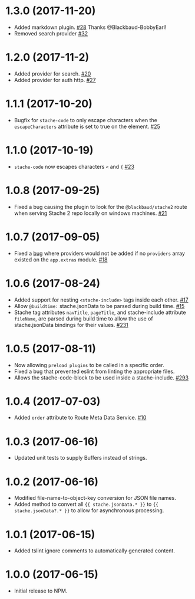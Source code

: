 # 1.3.0 (2017-11-20)

- Added markdown plugin. [#28](https://github.com/blackbaud/skyux-builder-plugin-stache/pull/28) Thanks @Blackbaud-BobbyEarl!
- Removed search provider [#32](https://github.com/blackbaud/skyux-builder-plugin-stache/pull/32)

# 1.2.0 (2017-11-2)

- Added provider for search. [#20](https://github.com/blackbaud/skyux-builder-plugin-stache/pull/20)
- Added provider for auth http. [#27](https://github.com/blackbaud/skyux-builder-plugin-stache/pull/27)

# 1.1.1 (2017-10-20)

- Bugfix for `stache-code` to only escape characters when the `escapeCharacters` attribute is set to true on the element. [#25](https://github.com/blackbaud/skyux-builder-plugin-stache/pull/25)

# 1.1.0 (2017-10-19)

- `stache-code` now escapes characters `<` and `{` [#23](https://github.com/blackbaud/skyux-builder-plugin-stache/pull/23)

# 1.0.8 (2017-09-25)

- Fixed a bug causing the plugin to look for the `@blackbaud/stache2` route when serving Stache 2 repo locally on windows machines. [#21](https://github.com/blackbaud/skyux-builder-plugin-stache/pull/21)

# 1.0.7 (2017-09-05)

- Fixed a [bug](https://github.com/blackbaud/stache2/issues/290) where providers would not be added if no `providers` array existed on the `app.extras` module. [#18](https://github.com/blackbaud/skyux-builder-plugin-stache/pull/18)

# 1.0.6 (2017-08-24)

- Added support for nesting `<stache-include>` tags inside each other. [#17](https://github.com/blackbaud/skyux-builder-plugin-stache/pull/17)
- Allow `@buildtime:` stache.jsonData to be parsed during build time. [#15](https://github.com/blackbaud/skyux-builder-plugin-stache/pull/15)
- Stache tag attributes `navTitle`, `pageTitle`, and stache-include attribute `fileName`, are parsed during build time to allow the use of stache.jsonData bindings for their values. [#231](https://github.com/blackbaud/stache2/issues/231)

# 1.0.5 (2017-08-11)

- Now allowing `preload plugins` to be called in a specific order.
- Fixed a bug that prevented eslint from linting the appropriate files.
- Allows the stache-code-block to be used inside a stache-include.  [#293](https://github.com/blackbaud/stache2/issues/293)

# 1.0.4 (2017-07-03)

- Added `order` attribute to Route Meta Data Service. [#10](https://github.com/blackbaud/skyux-builder-plugin-stache/pull/10)

# 1.0.3 (2017-06-16)

- Updated unit tests to supply Buffers instead of strings.

# 1.0.2 (2017-06-16)

- Modified file-name-to-object-key conversion for JSON file names.
- Added method to convert all `{{ stache.jsonData.* }}` to `{{ stache.jsonData?.* }}` to allow for asynchronous processing.

# 1.0.1 (2017-06-15)

- Added tslint ignore comments to automatically generated content.

# 1.0.0 (2017-06-15)

- Initial release to NPM.
